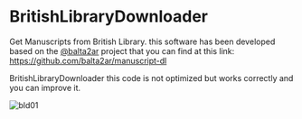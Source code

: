 # BritishLibraryDownloader
Get Manuscripts from British Library.
this software has been developed based on the [@balta2ar](https://github.com/balta2ar) project that you can find at this link:
https://github.com/balta2ar/manuscript-dl

BritishLibraryDownloader
this code is not optimized but works correctly and you can improve it.

![bld01](https://user-images.githubusercontent.com/4406327/227910151-21ead77f-afbe-4347-90a6-cc4042c14533.jpg)


